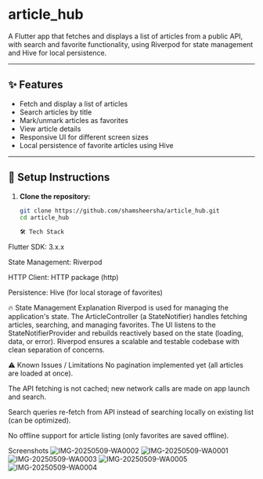 # article_hub


A Flutter app that fetches and displays a list of articles from a public API, with search and favorite functionality, using Riverpod for state management and Hive for local persistence.

---

## ✨ Features

- Fetch and display a list of articles
- Search articles by title
- Mark/unmark articles as favorites
- View article details
- Responsive UI for different screen sizes
- Local persistence of favorite articles using Hive

---

## 🚀 Setup Instructions

1. **Clone the repository:**
   ```bash
   git clone https://github.com/shamsheersha/article_hub.git
   cd article_hub

   🛠️ Tech Stack
Flutter SDK: 3.x.x

State Management: Riverpod

HTTP Client: HTTP package (http)

Persistence: Hive (for local storage of favorites)

🔥 State Management Explanation
Riverpod is used for managing the application's state.
The ArticleController (a StateNotifier) handles fetching articles, searching, and managing favorites.
The UI listens to the StateNotifierProvider and rebuilds reactively based on the state (loading, data, or error).
Riverpod ensures a scalable and testable codebase with clean separation of concerns.


⚠️ Known Issues / Limitations
No pagination implemented yet (all articles are loaded at once).

The API fetching is not cached; new network calls are made on app launch and search.

Search queries re-fetch from API instead of searching locally on existing list (can be optimized).

No offline support for article listing (only favorites are saved offline).


 Screenshots
![IMG-20250509-WA0002](https://github.com/user-attachments/assets/a0681b86-1571-43d5-8e81-3e6c31e1967d)
![IMG-20250509-WA0001](https://github.com/user-attachments/assets/4d1a460b-5d05-4289-ba87-9f6be3f2419c)
![IMG-20250509-WA0003](https://github.com/user-attachments/assets/7f8486df-4726-4a51-a708-8f51a7da3afe)
![IMG-20250509-WA0005](https://github.com/user-attachments/assets/4dc8f48f-a125-4cb7-acb4-45cecb88747a)
![IMG-20250509-WA0004](https://github.com/user-attachments/assets/1f36884f-6a29-42cc-83df-b9c17bbc763c)
